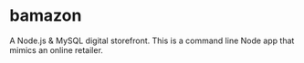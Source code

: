 # bamazon
A Node.js &amp; MySQL digital storefront. This is a command line Node app that mimics an online retailer.


